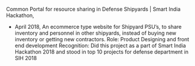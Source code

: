 Common Portal for resource sharing in Defense Shipyards | Smart India Hackathon,
- April 2018,
An ecommerce type website for Shipyard PSU’s, to share inventory and personnel in other shipyards, instead of
buying new inventory or getting new contractors.
Role: Product Designing and front end development
Recognition: Did this project as a part of Smart India Hackathon 2018 and stood in top 10 projects for defense
department in SIH 2018
